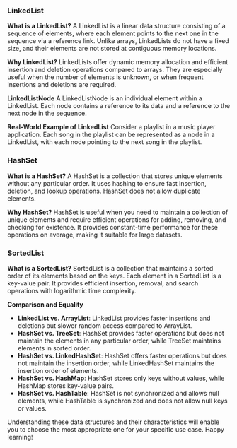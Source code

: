### LinkedList

**What is a LinkedList?**
A LinkedList is a linear data structure consisting of a sequence of elements, where each element points to the next one in the sequence via a reference link. Unlike arrays, LinkedLists do not have a fixed size, and their elements are not stored at contiguous memory locations.

**Why LinkedList?**
LinkedLists offer dynamic memory allocation and efficient insertion and deletion operations compared to arrays. They are especially useful when the number of elements is unknown, or when frequent insertions and deletions are required.

**LinkedListNode**
A LinkedListNode is an individual element within a LinkedList. Each node contains a reference to its data and a reference to the next node in the sequence.

**Real-World Example of LinkedList**
Consider a playlist in a music player application. Each song in the playlist can be represented as a node in a LinkedList, with each node pointing to the next song in the playlist.

### HashSet

**What is a HashSet?**
A HashSet is a collection that stores unique elements without any particular order. It uses hashing to ensure fast insertion, deletion, and lookup operations. HashSet does not allow duplicate elements.

**Why HashSet?**
HashSet is useful when you need to maintain a collection of unique elements and require efficient operations for adding, removing, and checking for existence. It provides constant-time performance for these operations on average, making it suitable for large datasets.

### SortedList

**What is a SortedList?**
SortedList is a collection that maintains a sorted order of its elements based on the keys. Each element in a SortedList is a key-value pair. It provides efficient insertion, removal, and search operations with logarithmic time complexity.

**Comparison and Equality**
- **LinkedList vs. ArrayList**: LinkedList provides faster insertions and deletions but slower random access compared to ArrayList.
- **HashSet vs. TreeSet**: HashSet provides faster operations but does not maintain the elements in any particular order, while TreeSet maintains elements in sorted order.
- **HashSet vs. LinkedHashSet**: HashSet offers faster operations but does not maintain the insertion order, while LinkedHashSet maintains the insertion order of elements.
- **HashSet vs. HashMap**: HashSet stores only keys without values, while HashMap stores key-value pairs.
- **HashSet vs. HashTable**: HashSet is not synchronized and allows null elements, while HashTable is synchronized and does not allow null keys or values.

Understanding these data structures and their characteristics will enable you to choose the most appropriate one for your specific use case. Happy learning!